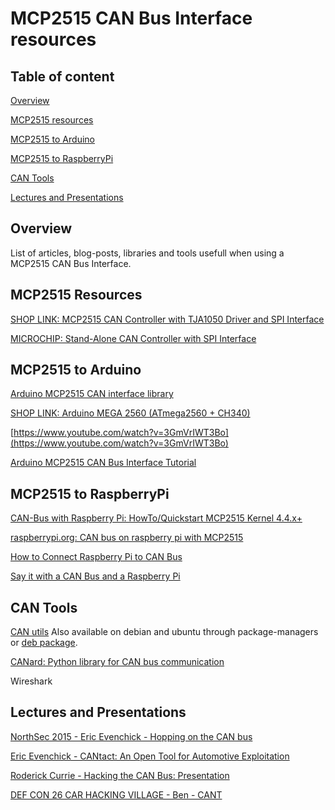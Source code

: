 # MCP2515 CAN Bus Interface resources

## Table of content

[Overview](#Overview)  

[MCP2515 resources](#Resources)

[MCP2515 to Arduino](#Arduino)

[MCP2515 to RaspberryPi](#RaspberryPi)

[CAN Tools](#Tools)

[Lectures and Presentations](#Pres)

<a name="Overview"></a>
## Overview

List of articles, blog-posts, libraries and tools usefull when using a MCP2515 CAN Bus Interface. 

<a name="Resources"></a>
## MCP2515 Resources

[SHOP LINK: MCP2515 CAN Controller with TJA1050 Driver and SPI Interface](https://www.optimusdigital.ro/en/others/2392-modul-controller-can-mcp2515-cu-driver-tja1050-i-interfaa-spi.html)

[MICROCHIP: Stand-Alone CAN Controller with SPI Interface](http://ww1.microchip.com/downloads/en/DeviceDoc/MCP2515-Stand-Alone-CAN-Controller-with-SPI-20001801J.pdf)

<a name="Arduino"></a>
## MCP2515 to Arduino

[Arduino MCP2515 CAN interface library ](https://github.com/autowp/arduino-mcp2515)

[SHOP LINK: Arduino MEGA 2560 (ATmega2560 + CH340)](https://www.optimusdigital.ro/ro/compatibile-cu-arduino-mega/471-placa-de-dezvoltare-compatibila-cu-arduino-mega-2560-atmega2560-ch340.html)

[https://www.youtube.com/watch?v=3GmVrIWT3Bo](https://www.youtube.com/watch?v=3GmVrIWT3Bo)


[Arduino MCP2515 CAN Bus Interface Tutorial](https://www.electronicshub.org/arduino-mcp2515-can-bus-tutorial/)

<a name="RaspberryPi"></a>
## MCP2515 to RaspberryPi

[CAN-Bus with Raspberry Pi: HowTo/Quickstart MCP2515 Kernel 4.4.x+](https://vimtut0r.com/2017/01/17/can-bus-with-raspberry-pi-howtoquickstart-mcp2515-kernel-4-4-x/)

[raspberrypi.org: CAN bus on raspberry pi with MCP2515](https://www.raspberrypi.org/forums/viewtopic.php?f=44&t=141052&sid=37e6879817d1f410311246f97a0a20a3)

[How to Connect Raspberry Pi to CAN Bus](http://youness.net/raspberry-pi/raspberry-pi-can-bus)

[Say it with a CAN Bus and a Raspberry Pi](https://modis.io/blog/say-it-with-a-can-bus/)

<a name="Tools"></a>
## CAN Tools

[CAN utils](https://github.com/linux-can/can-utils) Also available on debian and ubuntu through package-managers or [deb package](https://packages.debian.org/sid/can-utils).

[CANard: Python library for CAN bus communication](https://pypi.org/project/CANard/)

Wireshark


<a name="Pres"></a>
## Lectures and Presentations

[NorthSec 2015 - Eric Evenchick - Hopping on the CAN bus](https://www.youtube.com/watch?v=eoQO5TVKgSE)

[Eric Evenchick - CANtact: An Open Tool for Automotive Exploitation](https://www.youtube.com/watch?v=77PXh8mqH98)

[Roderick Currie - Hacking the CAN Bus: Presentation](https://www.youtube.com/watch?v=WjncMlpX85I)

[DEF CON 26 CAR HACKING VILLAGE - Ben - CANT](https://www.youtube.com/watch?v=TRn_Rz2JIYQ)
